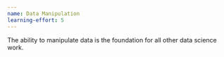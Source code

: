 ```yaml
---
name: Data Manipulation
learning-effort: 5
---
```


The ability to manipulate data is the foundation for all other data science work.